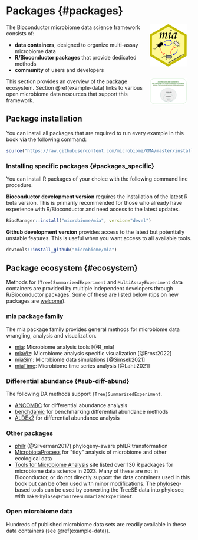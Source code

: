 # Packages {#packages}

<script>
document.addEventListener("click", function (event) {
    if (event.target.classList.contains("rebook-collapse")) {
        event.target.classList.toggle("active");
        var content = event.target.nextElementSibling;
        if (content.style.display === "block") {
            content.style.display = "none";
        } else {
            content.style.display = "block";
        }
    }
})
</script>

<style>
.rebook-collapse {
  background-color: #eee;
  color: #444;
  cursor: pointer;
  padding: 18px;
  width: 100%;
  border: none;
  text-align: left;
  outline: none;
  font-size: 15px;
}

.rebook-content {
  padding: 0 18px;
  display: none;
  overflow: hidden;
  background-color: #f1f1f1;
}
</style>

<img src="general/figures/mia_logo.png" width="100" alt="mia logo" align="right" style="margin: 0 1em 0 1em" />


The Bioconductor microbiome data science framework consists of:

- **data containers**, designed to organize multi-assay microbiome data
- **R/Bioconductor packages** that provide dedicated methods 
- **community** of users and developers 

<img src="general/figures/ecosystem.png" width="100" alt="mia logo" align="right" style="margin: 0 1em 0 1em" />

This section provides an overview of the package ecosystem. Section
\@ref(example-data) links to various open microbiome data resources
that support this framework.


## Package installation

You can install all packages that are required to run every example in this book via the following command:


```r
source("https://raw.githubusercontent.com/microbiome/OMA/master/install_packages.R")
```

### Installing specific packages {#packages_specific}

You can install R packages of your choice with the following command
line procedure.

<!-- **Bioconductor release version** is the most stable and tested version -->
<!-- but may miss some of the latest methods and updates. It can be -->
<!-- installed with: -->

<!-- ```{r eval=FALSE, message=FALSE} -->
<!-- BiocManager::install("microbiome/mia") -->
<!-- ``` -->

**Bioconductor development version** requires the installation of the
latest R beta version. This is primarily recommended for those who
already have experience with R/Bioconductor and need access to the
latest updates.


```r
BiocManager::install("microbiome/mia", version="devel")
```

**Github development version** provides access to the latest but
potentially unstable features. This is useful when you want access to
all available tools.


```r
devtools::install_github("microbiome/mia")
```


## Package ecosystem {#ecosystem}

Methods for `(Tree)SummarizedExperiment` and `MultiAssayExperiment`
data containers are provided by multiple independent developers
through R/Bioconductor packages. Some of these are listed below (tips
on new packages are [welcome](https://microbiome.github.io)).


### mia package family

The mia package family provides general methods for microbiome data wrangling, analysis and visualization. 

- [mia](https://microbiome.github.io/mia/): Microbiome analysis tools [@R_mia]
- [miaViz](https://microbiome.github.io/miaViz/): Microbiome analysis specific visualization [@Ernst2022]
- [miaSim](https://microbiome.github.io/miaSim/): Microbiome data simulations [@Simsek2021]
- [miaTime](https://microbiome.github.io/miaTime/): Microbiome time series analysis [@Lahti2021]


### Differential abundance {#sub-diff-abund}

The following DA methods support `(Tree)SummarizedExperiment`.

- [ANCOMBC](https://bioconductor.org/packages/devel/bioc/html/ANCOMBC.html) for differential abundance analysis
- [benchdamic](https://bioconductor.org/packages/release/bioc/vignettes/benchdamic/inst/doc/intro.html) for benchmarking differential abundance methods
- [ALDEx2](https://www.bioconductor.org/packages/release/bioc/html/ALDEx2.html) for differential abundance analysis


### Other packages

- [philr](http://bioconductor.org/packages/devel/bioc/html/philr.html) (@Silverman2017) phylogeny-aware phILR transformation
- [MicrobiotaProcess](https://bioconductor.org/packages/release/bioc/html/MicrobiotaProcess.html) for "tidy" analysis of microbiome and other ecological data
- [Tools for Microbiome
  Analysis](https://microsud.github.io/Tools-Microbiome-Analysis/)
  site listed over 130 R packages for microbiome data science in
  2023. Many of these are not in Bioconductor, or do not directly
  support the data containers used in this book but can be often used
  with minor modifications. The phyloseq-based tools can be used by
  converting the TreeSE data into phyloseq with
  `makePhyloseqFromTreeSummarizedExperiment`.


### Open microbiome data 

Hundreds of published microbiome data sets are readily available in
these data containers (see \@ref(example-data)).

